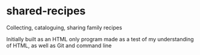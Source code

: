 # shared-recipes
Collecting, cataloguing, sharing family recipes


Initially built as an HTML only program made as a test of
my understanding of HTML, as well as Git and command line